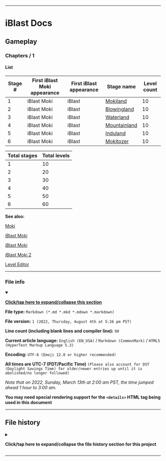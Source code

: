 
***

# iBlast Docs

## Gameplay

### Chapters / 1

#### List

| Stage # | First iBlast Moki appearance | First iBlast appearance | Stage name | Level count |
|---|---|---|---|---|
| 1 | iBlast Moki | iBlast | [Mokiland](/Docs/Gameplay/Chapters/1/Mokiland/) | 10 |
| 2 | iBlast Moki | iBlast | [Blowingland](/Docs/Gameplay/Chapters/1/Blowingland/) | 10 |
| 3 | iBlast Moki | iBlast | [Waterland](/Docs/Gameplay/Chapters/1/Waterland/) | 10 |
| 4 | iBlast Moki | iBlast | [Mountainland](/Docs/Gameplay/Chapters/1/Mountainland/) | 10 |
| 5 | iBlast Moki | iBlast | [Induland](/Docs/Gameplay/Chapters/1/Induland/) | 10 |
| 6 | iBlast Moki | iBlast | [Mokitozer](/Docs/Gameplay/Chapters/1/Mokitozer/) | 10 |

| Total stages | Total levels |
|---|---|
| 1 | 10 |
| 2 | 20 |
| 3 | 30 |
| 4 | 40 |
| 5 | 50 |
| 6 | 60 |

**See also:**

[Moki](/Docs/Gameplay/Elements/Characters/Moki/)

[iBlast Moki](/Docs/History/iBlast_Moki/1/)

[iBlast Moki](/Docs/History/iBlast_Moki/1/)

[iBlast Moki 2](/Docs/History/iBlast_Moki/2/)

[Level Editor](/Docs/Gameplay/Level-Editor/)

***

### File info

<details open><summary><p lang="en"><b><u>Click/tap here to expand/collapse this section</u></b></p></summary>

**File type:** `Markdown (*.md *.mkd *.mdown *.markdown)`

**File version:** `1 (2022, Thursday, August 4th at 5:26 pm PST)`

**Line count (including blank lines and compiler line):** `90`

**Current article language:** `English (EN_USA)` / `Markdown (CommonMark)` / `HTML5 (HyperText Markup Language 5.3)`

**Encoding:** `UTF-8 (Emoji 12.0 or higher recommended)`

**All times are UTC-7 (PDT/Pacific Time)** `(Please also account for DST (Daylight Savings Time) for older/newer entries up until it is abolished/no longer followed)`

_Note that on 2022, Sunday, March 13th at 2:00 am PST, the time jumped ahead 1 hour to 3:00 am._

**You may need special rendering support for the `<details>` HTML tag being used in this document**

</details>

***

## File history

<details><summary><p lang="en"><b>Click/tap here to expand/collapse the file history section for this project</b></p></summary>

<details><summary><p lang="en"><b>Version 1 (2022, Thursday, August 4th at 5:26 pm PST)</b></p></summary>

**This version was made by:** [`@seanpm2001`](https://github.com/seanpm2001/)

> Changes:

- [x] Started the file
- [x] Added the title section
- [x] Added the `main` section
- [x] Added the `file info` section
- [x] Added the `file history` section
- [ ] No other changes in version 1

</details>

</details>

***
